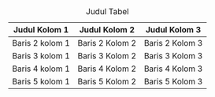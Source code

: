 <!DOCTYPE html>
<html>
  <head>
  </head>
  <body>
    <table>
      <caption> Judul Tabel </caption>
      <thead>
        <tr>
          <th> Judul Kolom 1</th>
          <th> Judul Kolom 2</th>
          <th> Judul Kolom 3 </th>
        </tr>
      </thead>
      <tbody>
        <tr>
          <td> Baris 2 kolom 1 </td>
          <td> Baris 2 Kolom 2 </td>
          <td> Baris 2 Kolom 3 </td>
        </tr>
        <tr>
          <td> Baris 3 kolom 1 </td>
          <td> Baris 3 Kolom 2 </td>
          <td> Baris 3 Kolom 3 </td>
        </tr>
        <tr>
          <td> Baris 4 kolom 1 </td>
          <td> Baris 4 Kolom 2 </td>
          <td> Baris 4 Kolom 3 </td>
        </tr>
        <tr>
          <td> Baris 5 kolom 1 </td>
          <td> Baris 5 Kolom 2 </td>
          <td> Baris 5 Kolom 3 </td>
        </tr>
      </tbody>
    </table>
  </body>
</html>
<!-- MUHAMMAD AKHDAN BAIHAQI / 29 / XR4 -->
